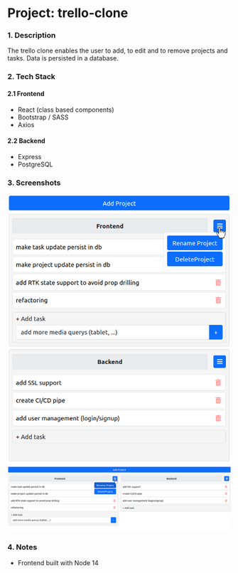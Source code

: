 # Project: trello-clone

### 1. Description
The trello clone enables the user to add, to edit and to remove projects and tasks. Data is persisted in a database.

### 2. Tech Stack
#### 2.1 Frontend
+ React (class based components)
+ Bootstrap / SASS
+ Axios

#### 2.2 Backend
+ Express
+ PostgreSQL

### 3. Screenshots
![Screenshot](./screenshot2.png)
![Screenshot](./screenshot1.png)

### 4. Notes
+ Frontend built with Node 14


